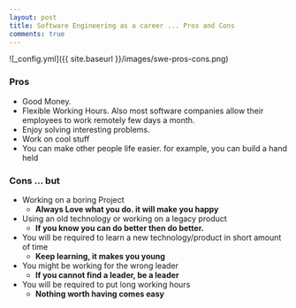 ```yaml
---
layout: post
title: Software Engineering as a career ... Pros and Cons
comments: true
---
```



![_config.yml]({{ site.baseurl }}/images/swe-pros-cons.png)

### Pros

* Good Money.
* Flexible Working Hours. Also most software companies allow their employees to work remotely few days a month.
* Enjoy solving interesting problems.
* Work on cool stuff  
* You can make other people life easier. for example, you can build a hand held


### Cons ... but

* Working on a boring Project
  * **Always Love what you do. it will make you happy**
* Using an old technology or working on a legacy product
  * **If you know you can do better then do better.**
* You will be required to learn a new technology/product in short amount of time
  * **Keep learning, it makes you young**
* You might be working for the wrong leader
  * **If you cannot find a leader, be a leader**
* You will be required to put long working hours
  * **Nothing worth having comes easy**
